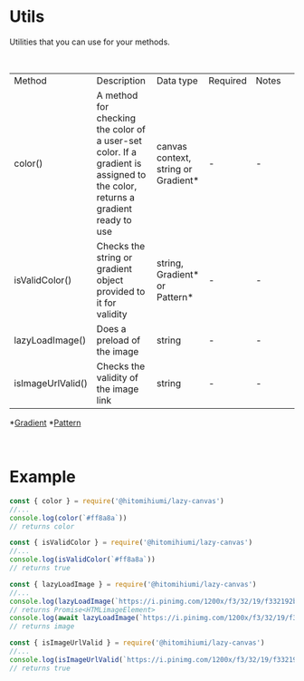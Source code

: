 # Utils

Utilities that you can use for your methods.

<br>

<table>
    <tr>
        <td>Method</td>
        <td>Description</td>
        <td>Data type</td>
        <td>Required</td>
        <td>Notes<td>
    </tr>
    <tr>
        <td>color()</td>
        <td>A method for checking the color of a user-set color. If a gradient is assigned to the color, returns a gradient ready to use</td>
        <td>canvas context, string or Gradient*</td>
        <td>-</td>
        <td>-</td>
    </tr>
    <tr>
        <td>isValidColor()</td>
        <td>Checks the string or gradient object provided to it for validity</td>
        <td>string, Gradient* or Pattern*</td>
        <td>-</td>
        <td>-</td>
    </tr>
    <tr>
        <td>lazyLoadImage()</td>
        <td>Does a preload of the image</td>
        <td>string</td>
        <td>-</td>
        <td>-</td>
    </tr>
    <tr>
        <td>isImageUrlValid()</td>
        <td>Checks the validity of the image link</td>
        <td>string</td>
        <td>-</td>
        <td>-</td>
    </tr>
</table>

*[Gradient](./gradient.md)
*[Pattern](./pattern.md)

<br>

# Example

```js
const { color } = require('@hitomihiumi/lazy-canvas')
//...
console.log(color(`#ff8a8a`)) 
// returns color
```

```js
const { isValidColor } = require('@hitomihiumi/lazy-canvas')
//...
console.log(isValidColor(`#ff8a8a`)) 
// returns true
```

```js
const { lazyLoadImage } = require('@hitomihiumi/lazy-canvas')
//...
console.log(lazyLoadImage(`https://i.pinimg.com/1200x/f3/32/19/f332192b2090f437ca9f49c1002287b6.jpg`)) 
// returns Promise<HTMLimageElement>
console.log(await lazyLoadImage(`https://i.pinimg.com/1200x/f3/32/19/f332192b2090f437ca9f49c1002287b6.jpg`)) 
// returns image
```

```js
const { isImageUrlValid } = require('@hitomihiumi/lazy-canvas')
//...
console.log(isImageUrlValid(`https://i.pinimg.com/1200x/f3/32/19/f332192b2090f437ca9f49c1002287b6.jpg`)) 
// returns true
```